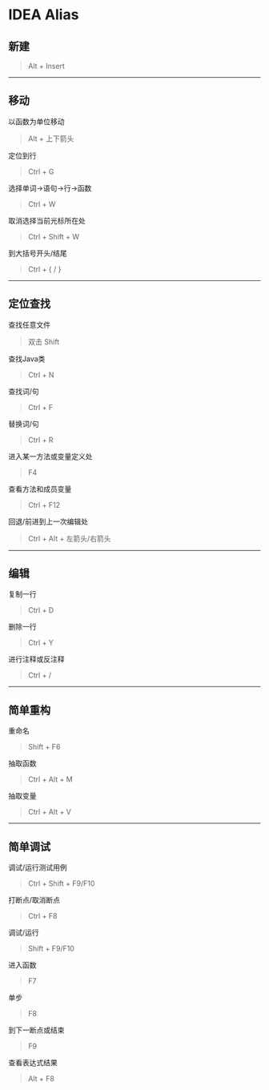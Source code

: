 # IDEA Alias

## 新建

> Alt + Insert

---

## 移动

以函数为单位移动

> Alt + 上下箭头

定位到行

> Ctrl + G

选择单词->语句->行->函数

> Ctrl + W

取消选择当前光标所在处

> Ctrl + Shift + W

到大括号开头/结尾

> Ctrl + { / }

---

## 定位查找

查找任意文件

> 双击 Shift

查找Java类

> Ctrl + N

查找词/句

> Ctrl + F

替换词/句

> Ctrl + R

进入某一方法或变量定义处

> F4

查看方法和成员变量

> Ctrl + F12

回退/前进到上一次编辑处

> Ctrl + Alt + 左箭头/右箭头

---

## 编辑

复制一行

> Ctrl + D

删除一行

> Ctrl + Y

进行注释或反注释

> Ctrl + /

---

## 简单重构

重命名

> Shift + F6

抽取函数

> Ctrl + Alt + M

抽取变量

> Ctrl + Alt + V

---

## 简单调试

调试/运行测试用例

> Ctrl + Shift + F9/F10

打断点/取消断点

> Ctrl + F8

调试/运行

> Shift + F9/F10

进入函数

> F7

单步

> F8

到下一断点或结束

> F9

查看表达式结果

> Alt + F8